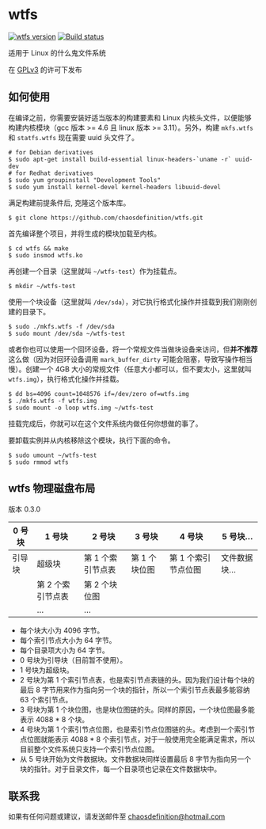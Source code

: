 # wtfs
[![wtfs version](https://badge.fury.io/gh/chaosdefinition%2Fwtfs.svg)](http://badge.fury.io/gh/chaosdefinition%2Fwtfs)
[![Build status](https://travis-ci.org/chaosdefinition/wtfs.svg)](https://travis-ci.org/chaosdefinition/wtfs)

适用于 Linux 的什么鬼文件系统

在 [GPLv3](https://github.com/chaosdefinition/wtfs/blob/master/LICENSE.txt) 的许可下发布

## 如何使用
在编译之前，你需要安装好适当版本的构建要素和 Linux 内核头文件，以便能够构建内核模块（gcc 版本 >= 4.6 且 linux 版本 >= 3.11）。另外，构建 `mkfs.wtfs` 和 `statfs.wtfs` 现在需要 uuid 头文件了。
```Shell
# for Debian derivatives
$ sudo apt-get install build-essential linux-headers-`uname -r` uuid-dev
# for Redhat derivatives
$ sudo yum groupinstall "Development Tools"
$ sudo yum install kernel-devel kernel-headers libuuid-devel
```

满足构建前提条件后, 克隆这个版本库。
```Shell
$ git clone https://github.com/chaosdefinition/wtfs.git
```

首先编译整个项目，并将生成的模块加载至内核。
```Shell
$ cd wtfs && make
$ sudo insmod wtfs.ko
```

再创建一个目录（这里就叫 `~/wtfs-test`）作为挂载点。
```Shell
$ mkdir ~/wtfs-test
```

使用一个块设备（这里就叫 `/dev/sda`），对它执行格式化操作并挂载到我们刚刚创建的目录下。
```Shell
$ sudo ./mkfs.wtfs -f /dev/sda
$ sudo mount /dev/sda ~/wtfs-test
```
或者你也可以使用一个回环设备，将一个常规文件当做块设备来访问，但**并不推荐**这么做（因为对回环设备调用 `mark_buffer_dirty` 可能会阻塞，导致写操作相当慢）。创建一个 4GB 大小的常规文件（任意大小都可以，但不要太小，这里就叫 `wtfs.img`），执行格式化操作并挂载。
```Shell
$ dd bs=4096 count=1048576 if=/dev/zero of=wtfs.img
$ ./mkfs.wtfs -f wtfs.img
$ sudo mount -o loop wtfs.img ~/wtfs-test
```

挂载完成后，你就可以在这个文件系统内做任何你想做的事了。

要卸载实例并从内核移除这个模块，执行下面的命令。
```Shell
$ sudo umount ~/wtfs-test
$ sudo rmmod wtfs
```

## wtfs 物理磁盘布局
版本 0.3.0

0 号块 | 1 号块 | 2 号块 | 3 号块 | 4 号块 | 5 号块… |
------ | ------ | ------ | ------ | ------ | ------- |
引导块 | 超级块 | 第 1 个索引节点表 | 第 1 个块位图 | 第 1 个索引节点位图 | 文件数据块…
 | | 第 2 个索引节点表 | 第 2 个块位图 | |
 | | … | … | |

* 每个块大小为 4096 字节。
* 每个索引节点大小为 64 字节。
* 每个目录项大小为 64 字节。
* 0 号块为引导块（目前暂不使用）。
* 1 号块为超级块。
* 2 号块为第 1 个索引节点表，也是索引节点表链的头。因为我们设计每个块的最后 8 字节用来作为指向另一个块的指针，所以一个索引节点表最多能容纳 63 个索引节点。
* 3 号块为第 1 个块位图，也是块位图链的头。同样的原因，一个块位图最多能表示 4088 * 8 个块。
* 4 号块为第 1 个索引节点位图，也是索引节点位图链的头。考虑到一个索引节点位图就能表示 4088 * 8 个索引节点，对于一般使用完全能满足需求，所以目前整个文件系统只支持一个索引节点位图。
* 从 5 号块开始为文件数据块。文件数据块同样设置最后 8 字节为指向另一个块的指针。对于目录文件，每一个目录项也记录在文件数据块中。

## 联系我
如果有任何问题或建议，请发送邮件至 chaosdefinition@hotmail.com
